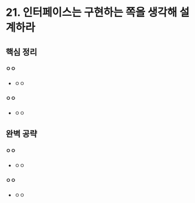 # 21. 인터페이스는 구현하는 쪽을 생각해 설계하라


## 핵심 정리
#### ㅇㅇ
 * ㅇㅇ
#### ㅇㅇ
 * ㅇㅇ

## 완벽 공략
#### ㅇㅇ
 * ㅇㅇ
#### ㅇㅇ
 * ㅇㅇ
